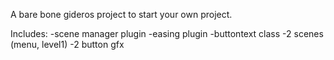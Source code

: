 A bare bone gideros project to start your own project.

Includes:
-scene manager plugin
-easing plugin
-buttontext class
-2 scenes (menu, level1)
-2 button gfx
